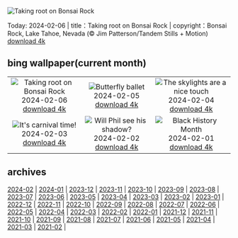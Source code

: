 ![Taking root on Bonsai Rock](https://cn.bing.com/th?id=OHR.LakeTahoeRock_EN-US8513392756_UHD.jpg&w=1000)

Today: 2024-02-06 | title：Taking root on Bonsai Rock | copyright：Bonsai Rock, Lake Tahoe, Nevada (© Jim Patterson/Tandem Stills + Motion) [download 4k](https://cn.bing.com/th?id=OHR.LakeTahoeRock_EN-US8513392756_UHD.jpg)

## bing wallpaper(current month)

|  |  |  |
| :----: | :----: | :----: |
| ![Taking root on Bonsai Rock](https://cn.bing.com/th?id=OHR.LakeTahoeRock_EN-US8513392756_UHD.jpg&pid=hp&w=384&h=216&rs=1&c=4) <br/>2024-02-06 [download 4k](https://cn.bing.com/th?id=OHR.LakeTahoeRock_EN-US8513392756_UHD.jpg)| ![Butterfly ballet](https://cn.bing.com/th?id=OHR.WesternMonarchs_EN-US8386035297_UHD.jpg&pid=hp&w=384&h=216&rs=1&c=4) <br/>2024-02-05 [download 4k](https://cn.bing.com/th?id=OHR.WesternMonarchs_EN-US8386035297_UHD.jpg)| ![The skylights are a nice touch](https://cn.bing.com/th?id=OHR.DevetashkaCave_EN-US7989247628_UHD.jpg&pid=hp&w=384&h=216&rs=1&c=4) <br/>2024-02-04 [download 4k](https://cn.bing.com/th?id=OHR.DevetashkaCave_EN-US7989247628_UHD.jpg)|
| ![It's carnival time!](https://cn.bing.com/th?id=OHR.VeniceCarnival_EN-US7857642609_UHD.jpg&pid=hp&w=384&h=216&rs=1&c=4) <br/>2024-02-03 [download 4k](https://cn.bing.com/th?id=OHR.VeniceCarnival_EN-US7857642609_UHD.jpg)| ![Will Phil see his shadow?](https://cn.bing.com/th?id=OHR.AlpineMarmot_EN-US6895103237_UHD.jpg&pid=hp&w=384&h=216&rs=1&c=4) <br/>2024-02-02 [download 4k](https://cn.bing.com/th?id=OHR.AlpineMarmot_EN-US6895103237_UHD.jpg)| ![Black History Month](https://cn.bing.com/th?id=OHR.DizzyGillespie_EN-US7637800342_UHD.jpg&pid=hp&w=384&h=216&rs=1&c=4) <br/>2024-02-01 [download 4k](https://cn.bing.com/th?id=OHR.DizzyGillespie_EN-US7637800342_UHD.jpg)|

## archives

[2024-02](./archives/en-US/2024-02.md) | [2024-01](./archives/en-US/2024-01.md) | [2023-12](./archives/en-US/2023-12.md) | [2023-11](./archives/en-US/2023-11.md) | [2023-10](./archives/en-US/2023-10.md) | [2023-09](./archives/en-US/2023-09.md) | [2023-08](./archives/en-US/2023-08.md) | [2023-07](./archives/en-US/2023-07.md) |
[2023-06](./archives/en-US/2023-06.md) | [2023-05](./archives/en-US/2023-05.md) | [2023-04](./archives/en-US/2023-04.md) | [2023-03](./archives/en-US/2023-03.md) | [2023-02](./archives/en-US/2023-02.md) | [2023-01](./archives/en-US/2023-01.md) | [2022-12](./archives/en-US/2022-12.md) | [2022-11](./archives/en-US/2022-11.md) |
[2022-10](./archives/en-US/2022-10.md) | [2022-09](./archives/en-US/2022-09.md) | [2022-08](./archives/en-US/2022-08.md) | [2022-07](./archives/en-US/2022-07.md) | [2022-06](./archives/en-US/2022-06.md) | [2022-05](./archives/en-US/2022-05.md) | [2022-04](./archives/en-US/2022-04.md) | [2022-03](./archives/en-US/2022-03.md) |
[2022-02](./archives/en-US/2022-02.md) | [2022-01](./archives/en-US/2022-01.md) | [2021-12](./archives/en-US/2021-12.md) | [2021-11](./archives/en-US/2021-11.md) | [2021-10](./archives/en-US/2021-10.md) | [2021-09](./archives/en-US/2021-09.md) | [2021-08](./archives/en-US/2021-08.md) | [2021-07](./archives/en-US/2021-07.md) |
[2021-06](./archives/en-US/2021-06.md) | [2021-05](./archives/en-US/2021-05.md) | [2021-04](./archives/en-US/2021-04.md) | [2021-03](./archives/en-US/2021-03.md) | [2021-02](./archives/en-US/2021-02.md) |
